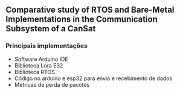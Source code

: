 ## Comparative study of RTOS and Bare-Metal Implementations in the Communication Subsystem of a CanSat

### Principais implementações
- Software Arduino IDE
- Biblioteca Lora E32
- Biblioteca RTOS
- Código no arduino e esp32 para envio e recebimento de dados
- Métricas de perda de pacotes
